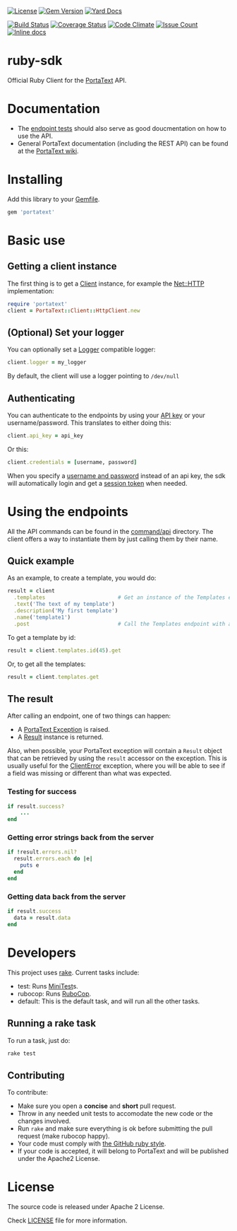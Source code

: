 [![License](http://img.shields.io/badge/license-APACHE2-blue.svg)](http://img.shields.io/badge/license-APACHE2-blue.svg)
[![Gem Version](https://badge.fury.io/rb/portatext.svg)](https://badge.fury.io/rb/portatext)
[![Yard Docs](http://img.shields.io/badge/yard-docs-blue.svg)](http://www.rubydoc.info/gems/portatext)

[![Build Status](https://travis-ci.org/PortaText/ruby-sdk.svg)](https://travis-ci.org/PortaText/ruby-sdk)
[![Coverage Status](https://coveralls.io/repos/PortaText/ruby-sdk/badge.svg?branch=master&service=github)](https://coveralls.io/github/PortaText/ruby-sdk?branch=master)
[![Code Climate](https://codeclimate.com/github/PortaText/ruby-sdk/badges/gpa.svg)](https://codeclimate.com/github/PortaText/ruby-sdk)
[![Issue Count](https://codeclimate.com/github/PortaText/ruby-sdk/badges/issue_count.svg)](https://codeclimate.com/github/PortaText/ruby-sdk)
[![Inline docs](http://inch-ci.org/github/portatext/ruby-sdk.svg?branch=master)](http://inch-ci.org/github/portatext/ruby-sdk)

# ruby-sdk
Official Ruby Client for the [PortaText](https://www.portatext.com/) API.

# Documentation

* The [endpoint tests](https://github.com/PortaText/ruby-sdk/tree/master/test/endpoints) should also serve as good doucmentation on how to use the API.
* General PortaText documentation (including the REST API) can be found at the [PortaText wiki](https://github.com/PortaText/docs/wiki).

# Installing
Add this library to your [Gemfile](http://bundler.io/gemfile.html).
```ruby
gem 'portatext'
```

# Basic use

## Getting a client instance
The first thing is to get a [Client](https://github.com/PortaText/ruby-sdk/blob/master/lib/portatext/client/base_client.rb) instance, for example
the [Net::HTTP](https://github.com/PortaText/ruby-sdk/blob/master/lib/portatext/client/http_client.rb) implementation:

```ruby
require 'portatext'
client = PortaText::Client::HttpClient.new
```

## (Optional) Set your logger
You can optionally set a [Logger](http://ruby-doc.org/stdlib-2.2.0/libdoc/logger/rdoc/Logger.html) compatible logger:
```ruby
client.logger = my_logger
```

By default, the client will use a logger pointing to `/dev/null`

## Authenticating
You can authenticate to the endpoints by using your [API key](https://github.com/PortaText/docs/wiki/REST-API#auth_api) or your username/password. This translates to
either doing this:

```ruby
client.api_key = api_key
```

Or this:

```ruby
client.credentials = [username, password]
```

When you specify a [username and password](https://github.com/PortaText/docs/wiki/REST-API#auth_basic) instead of an api key, the sdk will
automatically login and get a [session token](https://github.com/PortaText/docs/wiki/REST-API#auth_session) when needed.

# Using the endpoints
All the API commands can be found in the [command/api](https://github.com/PortaText/ruby-sdk/tree/master/lib/portatext/command/api)
directory. The client offers a way to instantiate them by just calling them by their name.

## Quick example
As an example, to create a template, you would do:

```ruby
result = client
  .templates                       # Get an instance of the Templates endpoint.
  .text('The text of my template')
  .description('My first template')
  .name('template1')
  .post                            # Call the Templates endpoint with a POST.
```

To get a template by id:

```ruby
result = client.templates.id(45).get
```

Or, to get all the templates:

```ruby
result = client.templates.get
```

## The result
After calling an endpoint, one of two things can happen:
 * A [PortaText Exception](https://github.com/PortaText/ruby-sdk/tree/master/lib/portatext/exception) is raised.
 * A [Result](https://github.com/PortaText/ruby-sdk/blob/master/lib/portatext/command/result.rb) instance is returned.

Also, when possible, your PortaText exception will contain a `Result` object that
can be retrieved by using the `result` accessor on the exception. This is usually useful for the
[ClientError](https://github.com/PortaText/ruby-sdk/blob/master/lib/portatext/exception/client_error.rb) exception, where
you will be able to see if a field was missing or different than what was expected.

### Testing for success
```ruby
if result.success?
    ...
end
```

### Getting error strings back from the server
```ruby
if !result.errors.nil?
  result.errors.each do |e|
    puts e
  end
end
```

### Getting data back from the server
```ruby
if result.success
  data = result.data
end
```

# Developers
This project uses [rake](https://github.com/ruby/rake). Current tasks include:
 * test: Runs [MiniTest](https://github.com/seattlerb/minitest)s.
 * rubocop: Runs [RuboCop](https://github.com/bbatsov/rubocop).
 * default: This is the default task, and will run all the other tasks.

## Running a rake task
To run a task, just do:

```sh
rake test
```

## Contributing
To contribute:
 * Make sure you open a **concise** and **short** pull request.
 * Throw in any needed unit tests to accomodate the new code or the
 changes involved.
 * Run `rake` and make sure everything is ok before submitting the pull
 request (make rubocop happy).
 * Your code must comply with [the GitHub ruby style](https://github.com/styleguide/ruby).
 * If your code is accepted, it will belong to PortaText and will be published
 under the Apache2 License.

# License
The source code is released under Apache 2 License.

Check [LICENSE](https://github.com/PortaText/ruby-sdk/blob/master/LICENSE) file for more information.

